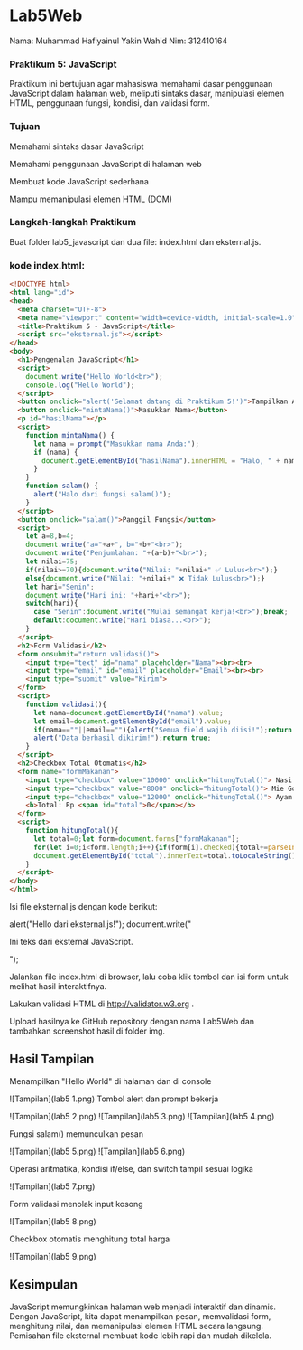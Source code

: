 # Lab5Web
Nama: Muhammad Hafiyainul Yakin Wahid
Nim: 312410164

### Praktikum 5: JavaScript

Praktikum ini bertujuan agar mahasiswa memahami dasar penggunaan JavaScript dalam halaman web, meliputi sintaks dasar, manipulasi elemen HTML, penggunaan fungsi, kondisi, dan validasi form.

### Tujuan

Memahami sintaks dasar JavaScript

Memahami penggunaan JavaScript di halaman web

Membuat kode JavaScript sederhana

Mampu memanipulasi elemen HTML (DOM)

### Langkah-langkah Praktikum

Buat folder lab5_javascript dan dua file: index.html dan eksternal.js.

### kode index.html:

```html
<!DOCTYPE html>
<html lang="id">
<head>
  <meta charset="UTF-8">
  <meta name="viewport" content="width=device-width, initial-scale=1.0">
  <title>Praktikum 5 - JavaScript</title>
  <script src="eksternal.js"></script>
</head>
<body>
  <h1>Pengenalan JavaScript</h1>
  <script>
    document.write("Hello World<br>");
    console.log("Hello World");
  </script>
  <button onclick="alert('Selamat datang di Praktikum 5!')">Tampilkan Alert</button>
  <button onclick="mintaNama()">Masukkan Nama</button>
  <p id="hasilNama"></p>
  <script>
    function mintaNama() {
      let nama = prompt("Masukkan nama Anda:");
      if (nama) {
        document.getElementById("hasilNama").innerHTML = "Halo, " + nama + "!";
      }
    }
    function salam() {
      alert("Halo dari fungsi salam()");
    }
  </script>
  <button onclick="salam()">Panggil Fungsi</button>
  <script>
    let a=8,b=4;
    document.write("a="+a+", b="+b+"<br>");
    document.write("Penjumlahan: "+(a+b)+"<br>");
    let nilai=75;
    if(nilai>=70){document.write("Nilai: "+nilai+" ✅ Lulus<br>");}
    else{document.write("Nilai: "+nilai+" ❌ Tidak Lulus<br>");}
    let hari="Senin";
    document.write("Hari ini: "+hari+"<br>");
    switch(hari){
      case "Senin":document.write("Mulai semangat kerja!<br>");break;
      default:document.write("Hari biasa...<br>");
    }
  </script>
  <h2>Form Validasi</h2>
  <form onsubmit="return validasi()">
    <input type="text" id="nama" placeholder="Nama"><br><br>
    <input type="email" id="email" placeholder="Email"><br><br>
    <input type="submit" value="Kirim">
  </form>
  <script>
    function validasi(){
      let nama=document.getElementById("nama").value;
      let email=document.getElementById("email").value;
      if(nama==""||email==""){alert("Semua field wajib diisi!");return false;}
      alert("Data berhasil dikirim!");return true;
    }
  </script>
  <h2>Checkbox Total Otomatis</h2>
  <form name="formMakanan">
    <input type="checkbox" value="10000" onclick="hitungTotal()"> Nasi Goreng - 10.000<br>
    <input type="checkbox" value="8000" onclick="hitungTotal()"> Mie Goreng - 8.000<br>
    <input type="checkbox" value="12000" onclick="hitungTotal()"> Ayam Bakar - 12.000<br><br>
    <b>Total: Rp <span id="total">0</span></b>
  </form>
  <script>
    function hitungTotal(){
      let total=0;let form=document.forms["formMakanan"];
      for(let i=0;i<form.length;i++){if(form[i].checked){total+=parseInt(form[i].value);}}
      document.getElementById("total").innerText=total.toLocaleString();
    }
  </script>
</body>
</html>
```

Isi file eksternal.js dengan kode berikut:

alert("Hello dari eksternal.js!");
document.write("<p>Ini teks dari eksternal JavaScript.</p>");


Jalankan file index.html di browser, lalu coba klik tombol dan isi form untuk melihat hasil interaktifnya.

Lakukan validasi HTML di http://validator.w3.org
.

Upload hasilnya ke GitHub repository dengan nama Lab5Web dan tambahkan screenshot hasil di folder img.

## Hasil Tampilan

Menampilkan "Hello World" di halaman dan di console

![Tampilan](lab5 1.png) 
Tombol alert dan prompt bekerja

![Tampilan](lab5 2.png) 
![Tampilan](lab5 3.png)
![Tampilan](lab5 4.png)


Fungsi salam() memunculkan pesan

![Tampilan](lab5 5.png)
![Tampilan](lab5 6.png)


Operasi aritmatika, kondisi if/else, dan switch tampil sesuai logika

![Tampilan](lab5 7.png)


Form validasi menolak input kosong 

![Tampilan](lab5 8.png)


Checkbox otomatis menghitung total harga

![Tampilan](lab5 9.png)


## Kesimpulan
JavaScript memungkinkan halaman web menjadi interaktif dan dinamis. Dengan JavaScript, kita dapat menampilkan pesan, memvalidasi form, menghitung nilai, dan memanipulasi elemen HTML secara langsung. Pemisahan file eksternal membuat kode lebih rapi dan mudah dikelola.
